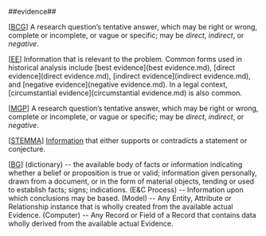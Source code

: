 ##evidence##

\[[BCG](SOURCES.md#BCG)\] A research question’s tentative answer, which may be right or wrong, complete or incomplete, or vague or specific; may be *direct*, *indirect*, or *negative*.

\[[EE](SOURCES.md#EE)\]  Information that is relevant to the problem. Common forms used in historical analysis include [best evidence](best evidence.md), [direct evidence](direct evidence.md), [indirect evidence](indirect evidence.md), and [negative evidence](negative evidence.md). In a legal context, [circumstantial evidence](circumstantial evidence.md) is also common.

\[[MGP](SOURCES.md#MGP)\] A research question’s tentative answer, which may be right or wrong, complete or incomplete, or vague or specific; may be *direct*, *indirect*, or *negative*.

\[[STEMMA](SOURCES.md#STEMMA)\] [Information](information.md) that either supports or contradicts a statement or conjecture.

\[[BG](SOURCES.md#BG)\]  (dictionary) -- the available body of facts or information indicating whether a belief or proposition is true or valid; information given personally, drawn from a document, or in the form of material objects, tending or used to establish facts; signs; indications.
(E&C Process) -- Information upon which conclusions may be based.
(Model) -- Any Entity, Attribute or Relationship instance that is wholly created from the available actual Evidence.
(Computer) -- Any Record or Field of a Record that contains data wholly derived from the available actual Evidence.


